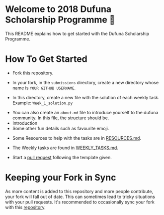 # Welcome to 2018 Dufuna Scholarship Programme 🚩

This README explains how to get started with the Dufuna Scholarship Programme.

# How To Get Started

- Fork this repository.

- In your fork, in the `submissions` directory, create a new directory whose name is `YOUR GITHUB USERNAME`.

- In this directory, create a new file with the solution of each weekly task. Example: `Week_1_solution.py`

* You can also create an `about.md` file to introduce yourself to the dufuna community. In this file, the structure should be.
* Introduction <br>
* Some other fun details such as favourite emoji.<br>

- Some Resources to help with the tasks are in [RESOURCES.md](RESOURCES.md).

- The Weekly tasks are found in [WEEKLY_TASKS.md](WEEKLY_TASKS.md).

- Start a [pull request](./.github/pull-request-template.md) following the template given.


# Keeping your Fork in Sync

As more content is added to this repository and more people contribute, your fork will fall out of date. This can sometimes lead to tricky situations with your pull requests. It's recommended to occasionally sync your fork with this [repository](https://help.github.com/articles/syncing-a-fork/).
